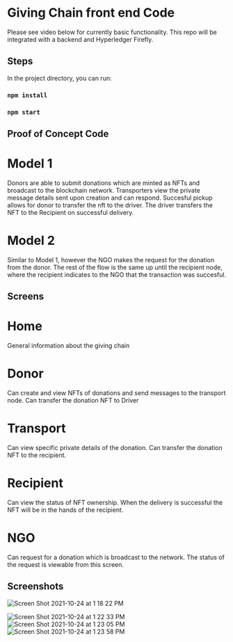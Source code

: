 # Giving Chain front end Code

Please see video below for currently basic functionality. 
This repo will be integrated with a backend and Hyperledger Firefly.

## Steps

In the project directory, you can run:

### `npm install`

### `npm start`

## Proof of Concept Code 

# Model 1 

Donors are able to submit donations which are minted as NFTs and broadcast to the blockchain network. 
Transporters view the private message details sent upon creation and can respond. Succesful pickup allows for 
donor to transfer the nft to the driver. The driver transfers the NFT to the Recipient on successful delivery. 

# Model 2 

Similar to Model 1, however the NGO makes the request for the donation from the donor. 
The rest of the flow is the same up until the recipient node, where the recipient indicates to the NGO
that the transaction was succesful. 


## Screens

# Home
General information about the giving chain
# Donor
Can create and view NFTs of donations and send messages to the transport node. 
Can transfer the donation NFT to Driver 
# Transport 
Can view specific private details of the donation.
Can transfer the donation NFT to the recipient.
# Recipient 
Can view the status of NFT ownership. When the delivery is successful the NFT will be in the hands of the recipient. 
# NGO
Can request for a donation which is broadcast to the network. The status of the request is viewable from this screen.

## Screenshots

![Screen Shot 2021-10-24 at 1 18 22 PM](https://user-images.githubusercontent.com/17859699/138625613-6d8fb240-7eec-47b1-ae03-399a9ef10658.png)

![Screen Shot 2021-10-24 at 1 22 33 PM](https://user-images.githubusercontent.com/17859699/138625644-51d27c30-c3f8-49a8-93a7-3aa9bfdfedaf.png)
![Screen Shot 2021-10-24 at 1 23 05 PM](https://user-images.githubusercontent.com/17859699/138625659-666cddf3-966e-434a-b4b0-032e9db284bb.png)
![Screen Shot 2021-10-24 at 1 23 58 PM](https://user-images.githubusercontent.com/17859699/138625708-93a4e32a-cc1c-4d2a-b68c-bd33be896cba.png)
